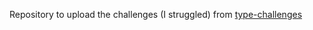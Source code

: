 Repository to upload the challenges (I struggled) from [type-challenges](https://github.com/type-challenges/type-challenges.git)
